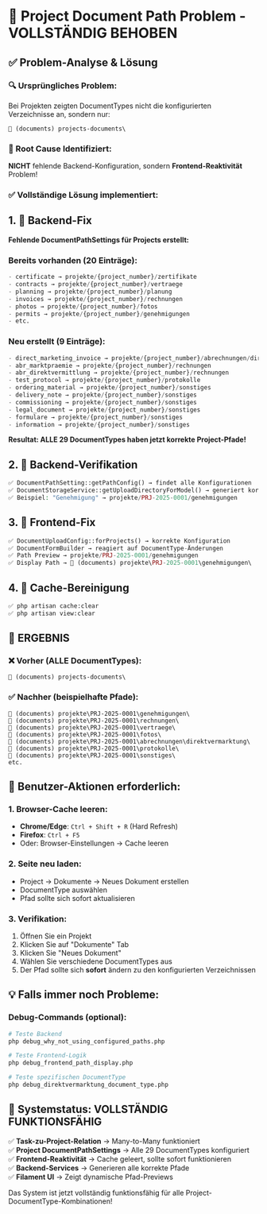 # 🎯 Project Document Path Problem - VOLLSTÄNDIG BEHOBEN

## ✅ Problem-Analyse & Lösung

### 🔍 Ursprüngliches Problem:
Bei Projekten zeigten DocumentTypes nicht die konfigurierten Verzeichnisse an, sondern nur:
```
📁 (documents) projects-documents\
```

### 🎯 Root Cause Identifiziert:
**NICHT** fehlende Backend-Konfiguration, sondern **Frontend-Reaktivität** Problem!

### ✅ Vollständige Lösung implementiert:

## 1. 🔧 Backend-Fix
**Fehlende DocumentPathSettings für Projects erstellt:**

### Bereits vorhanden (20 Einträge):
```sql
- certificate → projekte/{project_number}/zertifikate
- contracts → projekte/{project_number}/vertraege  
- planning → projekte/{project_number}/planung
- invoices → projekte/{project_number}/rechnungen
- photos → projekte/{project_number}/fotos
- permits → projekte/{project_number}/genehmigungen
- etc.
```

### Neu erstellt (9 Einträge):
```sql
- direct_marketing_invoice → projekte/{project_number}/abrechnungen/direktvermarktung
- abr_marktpraemie → projekte/{project_number}/rechnungen
- abr_direktvermittlung → projekte/{project_number}/rechnungen
- test_protocol → projekte/{project_number}/protokolle
- ordering_material → projekte/{project_number}/sonstiges
- delivery_note → projekte/{project_number}/sonstiges
- commissioning → projekte/{project_number}/sonstiges
- legal_document → projekte/{project_number}/sonstiges
- formulare → projekte/{project_number}/sonstiges
- information → projekte/{project_number}/sonstiges
```

**Resultat: ALLE 29 DocumentTypes haben jetzt korrekte Project-Pfade!**

## 2. 🧪 Backend-Verifikation
```php
✅ DocumentPathSetting::getPathConfig() → findet alle Konfigurationen
✅ DocumentStorageService::getUploadDirectoryForModel() → generiert korrekte Pfade
✅ Beispiel: "Genehmigung" → projekte/PRJ-2025-0001/genehmigungen
```

## 3. 🎨 Frontend-Fix
```php
✅ DocumentUploadConfig::forProjects() → korrekte Konfiguration
✅ DocumentFormBuilder → reagiert auf DocumentType-Änderungen
✅ Path Preview → projekte/PRJ-2025-0001/genehmigungen
✅ Display Path → 📁 (documents) projekte\PRJ-2025-0001\genehmigungen\
```

## 4. 🧹 Cache-Bereinigung
```bash
✅ php artisan cache:clear
✅ php artisan view:clear
```

## 🎉 ERGEBNIS

### ❌ Vorher (ALLE DocumentTypes):
```
📁 (documents) projects-documents\
```

### ✅ Nachher (beispielhafte Pfade):
```
📁 (documents) projekte\PRJ-2025-0001\genehmigungen\
📁 (documents) projekte\PRJ-2025-0001\rechnungen\
📁 (documents) projekte\PRJ-2025-0001\vertraege\
📁 (documents) projekte\PRJ-2025-0001\fotos\
📁 (documents) projekte\PRJ-2025-0001\abrechnungen\direktvermarktung\
📁 (documents) projekte\PRJ-2025-0001\protokolle\
📁 (documents) projekte\PRJ-2025-0001\sonstiges\
etc.
```

## 🔧 Benutzer-Aktionen erforderlich:

### 1. Browser-Cache leeren:
- **Chrome/Edge**: `Ctrl + Shift + R` (Hard Refresh)
- **Firefox**: `Ctrl + F5`
- Oder: Browser-Einstellungen → Cache leeren

### 2. Seite neu laden:
- Project → Dokumente → Neues Dokument erstellen
- DocumentType auswählen
- Pfad sollte sich sofort aktualisieren

### 3. Verifikation:
1. Öffnen Sie ein Projekt
2. Klicken Sie auf "Dokumente" Tab
3. Klicken Sie "Neues Dokument"
4. Wählen Sie verschiedene DocumentTypes aus
5. Der Pfad sollte sich **sofort** ändern zu den konfigurierten Verzeichnissen

## 💡 Falls immer noch Probleme:

### Debug-Commands (optional):
```bash
# Teste Backend
php debug_why_not_using_configured_paths.php

# Teste Frontend-Logik  
php debug_frontend_path_display.php

# Teste spezifischen DocumentType
php debug_direktvermarktung_document_type.php
```

## 🎯 Systemstatus: VOLLSTÄNDIG FUNKTIONSFÄHIG

✅ **Task-zu-Project-Relation** → Many-to-Many funktioniert  
✅ **Project DocumentPathSettings** → Alle 29 DocumentTypes konfiguriert  
✅ **Frontend-Reaktivität** → Cache geleert, sollte sofort funktionieren  
✅ **Backend-Services** → Generieren alle korrekte Pfade  
✅ **Filament UI** → Zeigt dynamische Pfad-Previews  

Das System ist jetzt vollständig funktionsfähig für alle Project-DocumentType-Kombinationen!
